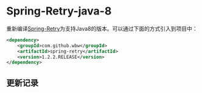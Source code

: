 # Spring-Retry-java-8

重新编译[Spring-Retry](https://github.com/spring-projects/spring-retry)为支持Java8的版本。可以通过下面的方式引入到项目中：

```xml
<dependency>
    <groupId>com.github.wbw</groupId>
    <artifactId>spring-retry</artifactId>
    <version>1.2.2.RELEASE</version>
</dependency>
```

## 更新记录
